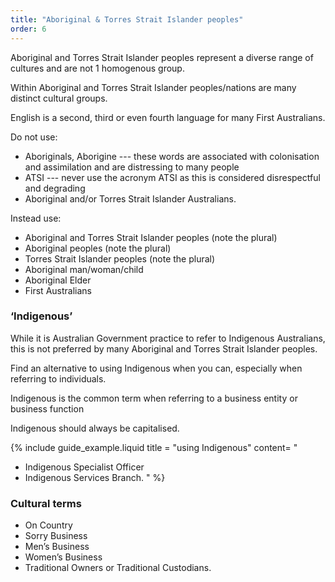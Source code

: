 ```yaml
---
title: "Aboriginal & Torres Strait Islander peoples"
order: 6
---
```


Aboriginal and Torres Strait Islander peoples represent a diverse range of cultures and are not 1 homogenous group.

Within Aboriginal and Torres Strait Islander peoples/nations are many distinct cultural groups.

English is a second, third or even fourth language for many First Australians.

Do not use:

- Aboriginals, Aborigine --- these words are associated with colonisation and assimilation and are distressing to many people
- ATSI --- never use the acronym ATSI as this is considered disrespectful and degrading
- Aboriginal and/or Torres Strait Islander Australians.

Instead use:

- Aboriginal and Torres Strait Islander peoples (note the plural)
- Aboriginal peoples (note the plural)
- Torres Strait Islander peoples (note the plural)
- Aboriginal man/woman/child
- Aboriginal Elder
- First Australians

### ‘Indigenous’

While it is Australian Government practice to refer to Indigenous Australians, this is not preferred by many Aboriginal and Torres Strait Islander peoples.

Find an alternative to using Indigenous when you can, especially when referring to individuals.

Indigenous is the common term when referring to a business entity or business function

Indigenous should always be capitalised.

{% include guide_example.liquid
  title = "using Indigenous"
  content= "
- Indigenous Specialist Officer
- Indigenous Services Branch.
"
%}

### Cultural terms

- On Country
- Sorry Business
- Men’s Business
- Women’s Business
- Traditional Owners or Traditional Custodians.
